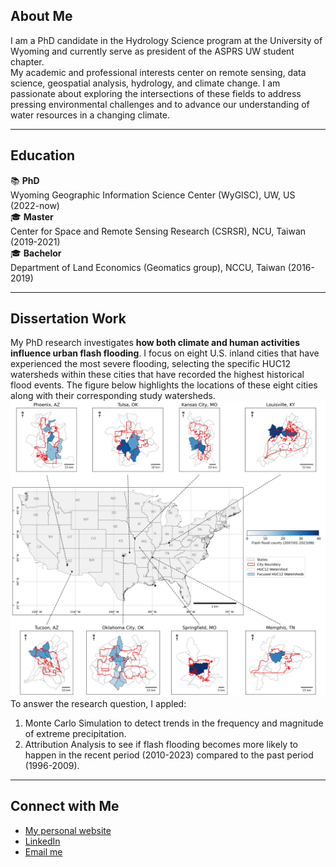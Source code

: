 ## About Me
I am a PhD candidate in the Hydrology Science program at the University of Wyoming and currently serve as president of the ASPRS UW student chapter. <br>
My academic and professional interests center on remote sensing, data science, geospatial analysis, hydrology, and climate change. I am passionate about exploring the intersections of these fields to address pressing environmental challenges and to advance our understanding of water resources in a changing climate.

***
## Education
📚 **PhD**<br>
Wyoming Geographic Information Science Center (WyGISC), UW, US (2022-now) <br>
🎓 **Master**<br>
Center for Space and Remote Sensing Research (CSRSR), NCU, Taiwan (2019-2021) <br>
🎓 **Bachelor**<br>
Department of Land Economics (Geomatics group), NCCU, Taiwan (2016-2019) <br>

***
## Dissertation Work
My PhD research investigates **how both climate and human activities influence urban flash flooding**. I focus on eight U.S. inland cities that have experienced the most severe flooding, selecting the specific HUC12 watersheds within these cities that have recorded the highest historical flood events. The figure below highlights the locations of these eight cities along with their corresponding study watersheds.
![Selected 8 most flood-prone US inland cities.](img/all_cities_updated2.png)
To answer the research question, I appled:
1. Monte Carlo Simulation to detect trends in the frequency and magnitude of extreme precipitation.
2. Attribution Analysis to see if flash flooding becomes more likely to happen in the recent period (2010-2023) compared to the past period (1996-2009).

***
## Connect with Me
- [My personal website](https://yenyiwu.wordpress.com/)
- [LinkedIn](https://www.linkedin.com/in/yen-yi-wu/)
- [Email me](mailto:ywu10@uwyo.edu)
